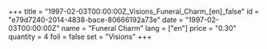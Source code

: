 +++
title = "1997-02-03T00:00:00Z_Visions_Funeral_Charm_[en]_false"
id = "e79d7240-2014-4838-bace-80666192a73e"
date = "1997-02-03T00:00:00Z"
name = "Funeral Charm"
lang = ["en"]
price = "0.30"
quantity = 4
foil = false
set = "Visions"
+++
